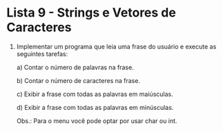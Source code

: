 # Lista 9 - Strings e Vetores de Caracteres

1. Implementar um programa que leia uma frase do usuário e execute as seguintes tarefas:

   a) Contar o número de palavras na frase.

   b) Contar o número de caracteres na frase.

   c) Exibir a frase com todas as palavras em maiúsculas.

   d) Exibir a frase com todas as palavras em minúsculas.

   Obs.: Para o menu você pode optar por usar char ou int.
